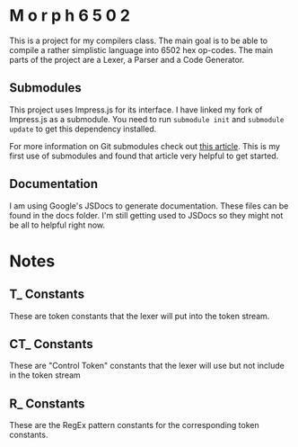 M o r p h 6 5 0 2
=================
This is a project for my compilers class.  The main goal is to be able to compile a rather simplistic language into 6502 hex op-codes.  The main parts of the project are a Lexer, a Parser and a Code Generator.

Submodules
----------
This project uses Impress.js for its interface.  I have linked my fork of Impress.js as a submodule.  You need to run `submodule init` and `submodule update` to get this dependency installed.

For more information on Git submodules check out [this article](http://git-scm.com/book/en/Git-Tools-Submodules).  This is my first use of submodules and found that article very helpful to get started.

Documentation
-------------
I am using Google's JSDocs to generate documentation.  These files can be found in the docs folder. I'm still getting used to JSDocs so they might not be all to helpful right now.

Notes
=====
T_ Constants
-------------
These are token constants that the lexer will put into the token stream.

CT_ Constants
-------------
These are "Control Token" constants that the lexer will use but not include in the token stream

R_ Constants
-------------
These are the RegEx pattern constants for the corresponding token constants.